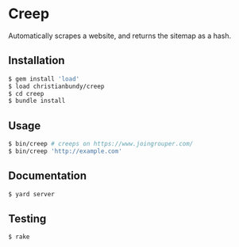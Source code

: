 # Creep

Automatically scrapes a website, and returns the sitemap as a hash.

## Installation

```sh
$ gem install 'load'
$ load christianbundy/creep
$ cd creep
$ bundle install
```

## Usage

```sh
$ bin/creep # creeps on https://www.joingrouper.com/
$ bin/creep 'http://example.com'
```

## Documentation

```sh
$ yard server
```

## Testing

```sh
$ rake
```
